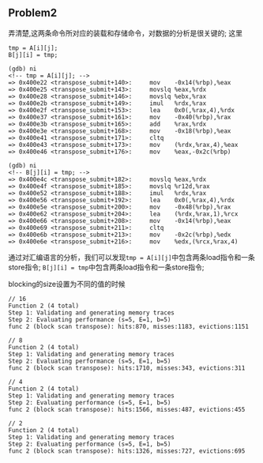 ## Problem2
弄清楚,这两条命令所对应的装载和存储命令，对数据的分析是很关键的;
这里
```
tmp = A[i][j];
B[j][i] = tmp;
```

```
(gdb) ni
<!-- tmp = A[i][j]; -->
=> 0x400e22 <transpose_submit+140>:     mov    -0x14(%rbp),%eax
=> 0x400e25 <transpose_submit+143>:     movslq %eax,%rdx
=> 0x400e28 <transpose_submit+146>:     movslq %ebx,%rax
=> 0x400e2b <transpose_submit+149>:     imul   %rdx,%rax
=> 0x400e2f <transpose_submit+153>:     lea    0x0(,%rax,4),%rdx
=> 0x400e37 <transpose_submit+161>:     mov    -0x40(%rbp),%rax
=> 0x400e3b <transpose_submit+165>:     add    %rax,%rdx
=> 0x400e3e <transpose_submit+168>:     mov    -0x18(%rbp),%eax
=> 0x400e41 <transpose_submit+171>:     cltq   
=> 0x400e43 <transpose_submit+173>:     mov    (%rdx,%rax,4),%eax
=> 0x400e46 <transpose_submit+176>:     mov    %eax,-0x2c(%rbp)
```
```
(gdb) ni
<!-- B[j][i] = tmp; -->
=> 0x400e4c <transpose_submit+182>:     movslq %eax,%rdx
=> 0x400e4f <transpose_submit+185>:     movslq %r12d,%rax
=> 0x400e52 <transpose_submit+188>:     imul   %rdx,%rax
=> 0x400e56 <transpose_submit+192>:     lea    0x0(,%rax,4),%rdx
=> 0x400e5e <transpose_submit+200>:     mov    -0x48(%rbp),%rax
=> 0x400e62 <transpose_submit+204>:     lea    (%rdx,%rax,1),%rcx
=> 0x400e66 <transpose_submit+208>:     mov    -0x14(%rbp),%eax
=> 0x400e69 <transpose_submit+211>:     cltq   
=> 0x400e6b <transpose_submit+213>:     mov    -0x2c(%rbp),%edx
=> 0x400e6e <transpose_submit+216>:     mov    %edx,(%rcx,%rax,4)
```
通过对汇编语言的分析，我们可以发现```tmp = A[i][j]```中包含两条load指令和一条store指令;
```B[j][i] = tmp```中包含两条load指令和一条store指令;

blocking的size设置为不同的值的时候
```
// 16
Function 2 (4 total)
Step 1: Validating and generating memory traces
Step 2: Evaluating performance (s=5, E=1, b=5)
func 2 (block scan transpose): hits:870, misses:1183, evictions:1151
```

```
// 8
Function 2 (4 total)
Step 1: Validating and generating memory traces
Step 2: Evaluating performance (s=5, E=1, b=5)
func 2 (block scan transpose): hits:1710, misses:343, evictions:311
```

```
// 4
Function 2 (4 total)
Step 1: Validating and generating memory traces
Step 2: Evaluating performance (s=5, E=1, b=5)
func 2 (block scan transpose): hits:1566, misses:487, evictions:455
```

```
// 2
Function 2 (4 total)
Step 1: Validating and generating memory traces
Step 2: Evaluating performance (s=5, E=1, b=5)
func 2 (block scan transpose): hits:1326, misses:727, evictions:695
```